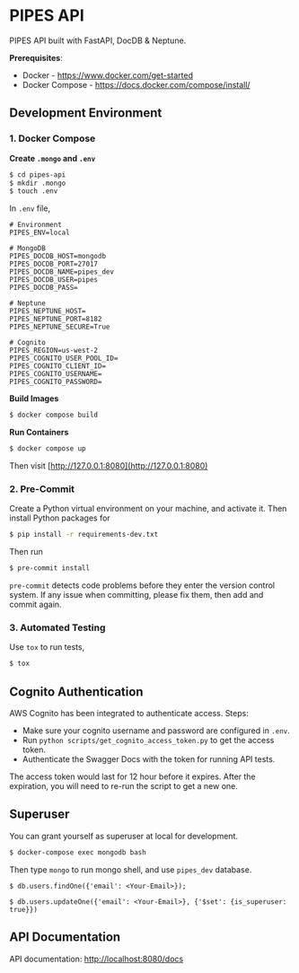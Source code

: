 # PIPES API

PIPES API built with FastAPI, DocDB &amp; Neptune.


**Prerequisites**:

* Docker - https://www.docker.com/get-started
* Docker Compose - https://docs.docker.com/compose/install/


## Development Environment

### 1. Docker Compose

**Create `.mongo` and `.env`**

```bash
$ cd pipes-api
$ mkdir .mongo
$ touch .env
```

In `.env` file,

```
# Environment
PIPES_ENV=local

# MongoDB
PIPES_DOCDB_HOST=mongodb
PIPES_DOCDB_PORT=27017
PIPES_DOCDB_NAME=pipes_dev
PIPES_DOCDB_USER=pipes
PIPES_DOCDB_PASS=

# Neptune
PIPES_NEPTUNE_HOST=
PIPES_NEPTUNE_PORT=8182
PIPES_NEPTUNE_SECURE=True

# Cognito
PIPES_REGION=us-west-2
PIPES_COGNITO_USER_POOL_ID=
PIPES_COGNITO_CLIENT_ID=
PIPES_COGNITO_USERNAME=
PIPES_COGNITO_PASSWORD=
```

**Build Images**

```bash
$ docker compose build
```

**Run Containers**

```bash
$ docker compose up
```

Then visit [http://127.0.0.1:8080](http://127.0.0.1:8080)


### 2. Pre-Commit

Create a Python virtual environment on your machine, and activate it. Then install Python packages for

```bash
$ pip install -r requirements-dev.txt
```

Then run

```bash
$ pre-commit install
```

`pre-commit` detects code problems before they enter the version control system. If any issue when committing, please
fix them, then add and commit again.

### 3. Automated Testing

Use `tox` to run tests,

```bash
$ tox
```

## Cognito Authentication

AWS Cognito has been integrated to authenticate access. Steps:

* Make sure your cognito username and password are configured in `.env`.
* Run `python scripts/get_cognito_access_token.py` to get the access token.
* Authenticate the Swagger Docs with the token for running API tests.

The access token would last for 12 hour before it expires.
After the expiration, you will need to re-run the script to get a new one.

## Superuser
You can grant yourself as superuser at local for development.

```bash
$ docker-compose exec mongodb bash
```

Then type `mongo` to run mongo shell, and use `pipes_dev` database.

```
$ db.users.findOne({'email': <Your-Email>});

$ db.users.updateOne({'email': <Your-Email>}, {'$set': {is_superuser: true}})
```


## API Documentation

API documentation:  [http://localhost:8080/docs](http://localhost:8080/docs)

